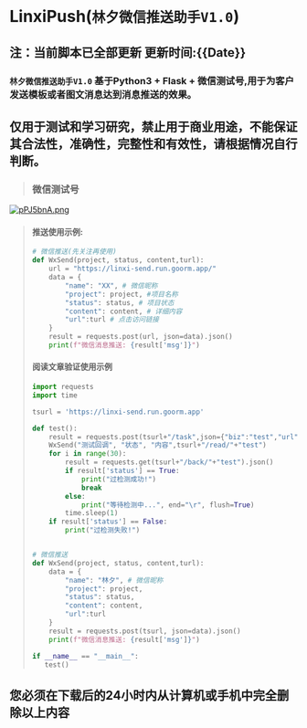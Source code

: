 # LinxiPush(`林夕微信推送助手V1.0`)
## 注：当前脚本已全部更新  更新时间:{{Date}}
### `林夕微信推送助手V1.0` 基于Python3 + Flask + 微信测试号,用于为客户发送模板或者图文消息达到消息推送的效果。
## 仅用于测试和学习研究，禁止用于商业用途，不能保证其合法性，准确性，完整性和有效性，请根据情况自行判断。

> ### 微信测试号
[![pPJ5bnA.png](https://s1.ax1x.com/2023/08/23/pPJ5bnA.png)](https://imgse.com/i/pPJ5bnA)
> #### 推送使用示例:
> ```python
> # 微信推送(先关注再使用)
> def WxSend(project, status, content,turl):
>     url = "https://linxi-send.run.goorm.app/"
>     data = {
>         "name": "XX", # 微信昵称
>         "project": project, #项目名称
>         "status": status, # 项目状态
>         "content": content, # 详细内容
>         "url":turl # 点击访问链接
>     }
>     result = requests.post(url, json=data).json()
>     print(f"微信消息推送: {result['msg']}")
> ```
> #### 阅读文章验证使用示例
> ```python
> import requests
> import time
> 
> tsurl = 'https://linxi-send.run.goorm.app'
> 
> def test():
>     result = requests.post(tsurl+"/task",json={"biz":"test","url":"http://baidu.com"}).json()
>     WxSend("测试回调", "状态", "内容",tsurl+"/read/"+"test")
>     for i in range(30):
>         result = requests.get(tsurl+"/back/"+"test").json()
>         if result['status'] == True:
>             print("过检测成功!")
>             break
>         else:
>             print("等待检测中...", end="\r", flush=True)
>         time.sleep(1)
>     if result['status'] == False:
>         print("过检测失败!")
> 
> 
> # 微信推送
> def WxSend(project, status, content,turl):
>     data = {
>         "name": "林夕", # 微信昵称
>         "project": project,
>         "status": status,
>         "content": content,
>         "url":turl
>     }
>     result = requests.post(tsurl, json=data).json()
>     print(f"微信消息推送: {result['msg']}")
> 
> if __name__ == "__main__":
>    test()
## 您必须在下载后的24小时内从计算机或手机中完全删除以上内容
